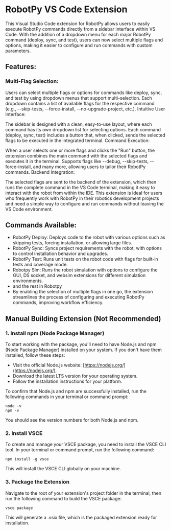 # RobotPy VS Code Extension
This Visual Studio Code extension for RobotPy allows users to easily execute RobotPy commands directly from a sidebar interface within VS Code. With the addition of a dropdown menu for each major RobotPy command (deploy, sync, and test), users can now select multiple flags and options, making it easier to configure and run commands with custom parameters.

## Features:
### Multi-Flag Selection:

Users can select multiple flags or options for commands like deploy, sync, and test by using dropdown menus that support multi-selection.
Each dropdown contains a list of available flags for the respective command (e.g., --skip-tests, --force-install, --no-upgrade-project, etc.).
Intuitive User Interface:

The sidebar is designed with a clean, easy-to-use layout, where each command has its own dropdown list for selecting options.
Each command (deploy, sync, test) includes a button that, when clicked, sends the selected flags to be executed in the integrated terminal.
Command Execution:

When a user selects one or more flags and clicks the "Run" button, the extension combines the main command with the selected flags and executes it in the terminal.
Supports flags like --debug, --skip-tests, --force-install, and many more, allowing users to tailor their RobotPy commands.
Backend Integration:

The selected flags are sent to the backend of the extension, which then runs the complete command in the VS Code terminal, making it easy to interact with the robot from within the IDE.
This extension is ideal for users who frequently work with RobotPy in their robotics development projects and need a simple way to configure and run commands without leaving the VS Code environment.

## Commands Available:
- RobotPy Deploy: Deploys code to the robot with various options such as skipping tests, forcing installation, or allowing large files.  
- RobotPy Sync: Syncs project requirements with the robot, with options to control installation behavior and upgrades.  
- RobotPy Test: Runs unit tests on the robot code with flags for built-in tests and coverage mode.  
- Robotpy Sim: Runs the robot simulation with options to configure the GUI, DS socket, and websim extensions for different simulation environments.  
- and the rest in Robotpy
- By enabling the selection of multiple flags in one go, the extension streamlines the process of configuring and executing RobotPy commands, improving workflow efficiency.


## Manual Building Extension (Not Recommended)

### 1. Install npm (Node Package Manager)

To start working with the package, you'll need to have Node.js and npm (Node Package Manager) installed on your system. If you don't have them installed, follow these steps:


- Visit the official Node.js website: [https://nodejs.org/](https://nodejs.org/).
- Download the latest LTS version for your operating system.
- Follow the installation instructions for your platform.

To confirm that Node.js and npm are successfully installed, run the following commands in your terminal or command prompt:

```
node -v
npm -v
```
You should see the version numbers for both Node.js and npm.

### 2. Install VSCE
To create and manage your VSCE package, you need to install the VSCE CLI tool. In your terminal or command prompt, run the following command:

```
npm install -g vsce
```
This will install the VSCE CLI globally on your machine.

### 3. Package the Extension
Navigate to the root of your extension's project folder in the terminal, then run the following command to build the VSCE package:
```
vsce package
```
This will generate a .vsix file, which is the packaged extension ready for installation.
